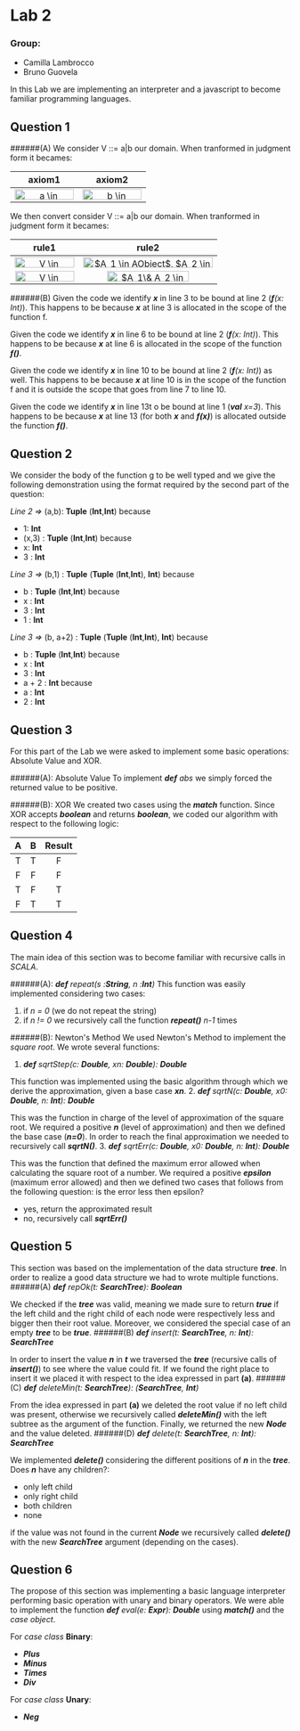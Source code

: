 Lab 2
====

### Group:
- Camilla Lambrocco
- Bruno Guovela

In this Lab we are implementing an interpreter and a javascript to become familiar programming languages.

## Question 1 

######(A)
We consider V ::= a|b our domain. When tranformed in judgment form it becames:


| **axiom1** |  **axiom2**|    
|:-------: | :------: |
| <img src="http://www.sciweavers.org/tex2img.php?eq=a%20%5Cin%20VObject&bc=White&fc=Black&im=jpg&fs=12&ff=arev&edit=0" align="center" border="0" alt="a \in VObject" width="106" height="19" />| <img src="http://www.sciweavers.org/tex2img.php?eq=b%20%5Cin%20VObject&bc=White&fc=Black&im=jpg&fs=12&ff=arev&edit=0" align="center" border="0" alt="b \in VObject" width="106" height="19" /> |


We then convert consider V ::= a|b our domain. When tranformed in judgment form it becames:

|  **rule1**  | **rule2** |    
|:-------: | :------: |
|<img src="http://www.sciweavers.org/tex2img.php?eq=V%20%5Cin%20VObject&bc=White&fc=Black&im=jpg&fs=12&ff=arev&edit=0" align="center" border="0" alt="V \in VObject" width="107" height="19" />| <img src="http://www.sciweavers.org/tex2img.php?eq=%24A_1%20%5Cin%20AObject%24%2C%20%24A_2%20%5Cin%20AObject%24&bc=White&fc=Black&im=jpg&fs=12&ff=arev&edit=0" align="center" border="0" alt="$A_1 \in AObject$, $A_2 \in AObject$" width="233" height="19" />|
| <img src="http://www.sciweavers.org/tex2img.php?eq=V%20%5Cin%20AObject%24&bc=White&fc=Black&im=jpg&fs=12&ff=arev&edit=0" align="center" border="0" alt="V \in AObject$" width="106" height="19" /> | <img src="http://www.sciweavers.org/tex2img.php?eq=%24A_1%5C%26%20A_2%20%5Cin%20AObject%24&bc=White&fc=Black&im=jpg&fs=12&ff=arev&edit=0" align="center" border="0" alt="$A_1\& A_2 \in AObject$" width="147" height="19" />

######(B)
Given the code we identify ***x*** in line 3 to be bound at line 2 (_**f**(x: Int)_). This happens to be because ***x*** at line 3 is allocated in the scope of the function f.

Given the code we identify ***x*** in line 6 to be bound at line 2 (_**f**(x: Int)_). This happens to be because ***x*** at line 6 is allocated in the scope of the function ***f()***. 

Given the code we identify ***x*** in line 10 to be bound at line 2 (_**f**(x: Int)_) as well. This happens to be because ***x*** at line 10 is in the scope of the function f and it is outside the scope that goes from line 7 to line 10.

Given the code we identify ***x*** in line 13t o be bound at line 1 (_**val** x=3_). This happens to be because ***x*** at line 13 (for both ***x*** and ***f(x)***) is allocated outside the function ***f()***. 

## Question 2

We consider the body of the function g to be well typed and we give the following demonstration using the format required by the second part of the question:

*Line 2 =>* (a,b): **Tuple** (**Int**,**Int**)  because
- 1: **Int**
- (x,3) : **Tuple** (**Int**,**Int**)  because
- x: **Int**
- 3 : **Int**

*Line 3 =>* (b,1) : **Tuple** (**Tuple** (**Int**,**Int**), **Int**) because
- b : **Tuple** (**Int**,**Int**)  because
- x : **Int**
- 3 : **Int**
- 1 : **Int**

*Line 3 =>* (b, a+2) : **Tuple** (**Tuple** (**Int**,**Int**), **Int**) because
- b : **Tuple** (**Int**,**Int**) because
- x : **Int**
- 3 : **Int**
- a + 2 : **Int** because
- a : **Int**
- 2 : **Int**

## Question 3
For this part of the Lab we were asked to implement some basic operations: Absolute Value and XOR.

######(A): Absolute Value
To implement _**def** abs_ we simply forced the returned value to be positive.

######(B): XOR
We created two cases using the ***match*** function. Since XOR accepts ***boolean*** and returns ***boolean***, we coded our algorithm with respect to the
following logic:

|     A      |     B     |     Result     |
|:------------: | :---------------: | :-----: |
| T | T | F |
| F | F | F |
| T | F  | T |
| F | T  | T |

## Question 4

The main idea of this section was to become familiar with recursive calls in *SCALA*. 

######(A): _**def** repeat(s :**String**, n :**Int**)_
This function was easily implemented considering two cases:
1. if *n = 0* (we do not repeat the string) 
2. if *n != 0* we recursively call the function ***repeat()*** *n-1* times

######(B): Newton's Method
We used Newton's Method to implement the *square root*. We wrote several functions:
1. _**def** sqrtStep(c: **Double**, xn: **Double**): **Double**_

This function was implemented using the basic algorithm through which we derive the approximation, given a base case ***xn***.
2. _**def** sqrtN(c: **Double**, x0: **Double**, n: **Int**): **Double**_

This was the function in charge of the level of approximation of the square root. We required a positive ***n*** (level of approximation) and then we defined the base case (***n=0***). In order to reach the final approximation we needed to recursively call ***sqrtN()***.
3. _**def** sqrtErr(c: **Double**, x0: **Double**, n: **Int**): **Double**_

This was the function that defined the maximum error allowed when calculating the square root of a number. We required a positive ***epsilon*** (maximum error allowed) and then we defined two cases that follows from the following question: is the error less then epsilon? 
- yes, return the approximated result
- no, recursively call ***sqrtErr()***

## Question 5

This section was based on the implementation of the data structure ***tree***. In order to realize a good data structure we had to wrote multiple functions.
######(A) _**def** repOk(t: **SearchTree**): **Boolean**_

We checked if the ***tree*** was valid, meaning we made sure to return ***true*** if the left child and the right child of each node were respectively less and bigger then their root value. Moreover, we considered the special case of an empty ***tree*** to be ***true***.
######(B) _**def** insert(t: **SearchTree**, n: **Int**): **SearchTree**_

In order to insert the value ***n*** in ***t*** we traversed the ***tree*** (recursive calls of ***insert()***) to see where the value could fit. If we found the right place to insert it we placed it with respect to the idea expressed in part **(a)**.
######(C) _**def** deleteMin(t: **SearchTree**): (**SearchTree**, **Int**)_

From the idea expressed in part **(a)** we deleted the root value if no left child was present, otherwise we recursively called ***deleteMin()*** with the left subtree as the argument of the function. Finally, we returned the new ***Node*** and the value deleted.
######(D) _**def** delete(t: **SearchTree**, n: **Int**): **SearchTree**_

We implemented ***delete()*** considering the different positions of  ***n*** in the ***tree***. Does ***n*** have any children?:
- only left child
- only right child
- both children
- none

if the value was not found in the current ***Node*** we recursively called ***delete()*** with the new ***SearchTree*** argument (depending on the cases).

## Question 6

The propose of this section was implementing a basic language interpreter performing basic operation with unary and binary operators. We were able to implement the function _**def** eval(e: **Expr**): **Double**_ using ***match()*** and the *case object*.

For  *case class* **Binary**:
- ***Plus***
- ***Minus***
- ***Times***
- ***Div***

For *case class* **Unary**: 
- ***Neg***

